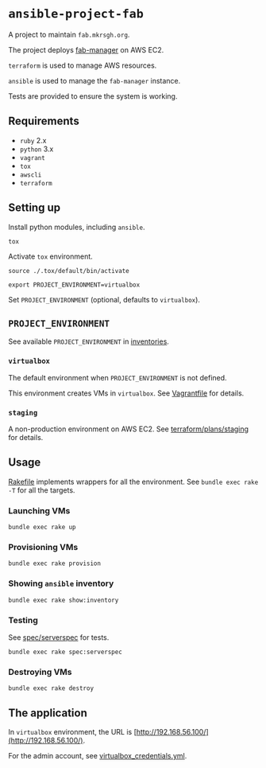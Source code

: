 # `ansible-project-fab`

A project to maintain `fab.mkrsgh.org`.

The project deploys [fab-manager](https://github.com/sleede/fab-manager) on
AWS EC2.

`terraform` is used to manage AWS resources.

`ansible` is used to manage the `fab-manager` instance.

Tests are provided to ensure the system is working.

## Requirements

* `ruby` 2.x
* `python` 3.x
* `vagrant`
* `tox`
* `awscli`
* `terraform`

## Setting up

Install python modules, including `ansible`.

```console
tox
```

Activate `tox` environment.

```console
source ./.tox/default/bin/activate
```

```console
export PROJECT_ENVIRONMENT=virtualbox
```

Set `PROJECT_ENVIRONMENT` (optional, defaults to `virtualbox`).

## `PROJECT_ENVIRONMENT`

See available `PROJECT_ENVIRONMENT` in [inventories](inventories).

### `virtualbox`

The default environment when `PROJECT_ENVIRONMENT` is not defined.

This environment creates VMs in `virtualbox`. See [Vagrantfile](Vagrantfile)
for details.

### `staging`

A non-production environment on AWS EC2. See
[terraform/plans/staging](terraform/plans/staging) for details.

## Usage

[Rakefile](Rakefile) implements wrappers for all the environment. See `bundle
exec rake -T` for all the targets.

### Launching VMs

```console
bundle exec rake up
```

### Provisioning VMs

```console
bundle exec rake provision
```

### Showing `ansible` inventory

```console
bundle exec rake show:inventory
```

### Testing

See [spec/serverspec](spec/serverspec) for tests.

```console
bundle exec rake spec:serverspec
```

### Destroying VMs

```console
bundle exec rake destroy
```

## The application

In `virtualbox` environment, the URL is
[http://192.168.56.100/](http://192.168.56.100/).

For the admin account, see
[virtualbox_credentials.yml](playbooks/group_vars/virtualbox_credentials.yml).
